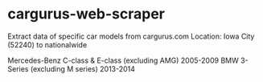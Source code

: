 # cargurus-web-scraper

Extract data of specific car models from cargurus.com 
Location: Iowa City (52240) to nationalwide

Mercedes-Benz C-class & E-class (excluding AMG) 2005-2009
BMW 3-Series (excluding M series) 2013-2014
